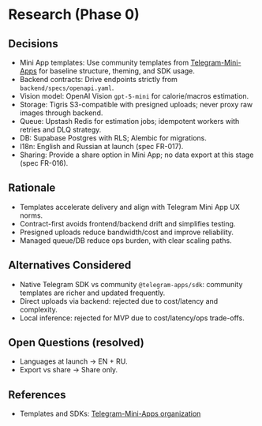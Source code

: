 # Research (Phase 0)

## Decisions
- Mini App templates: Use community templates from [Telegram-Mini-Apps](https://github.com/telegram-mini-apps) for baseline structure, theming, and SDK usage.
- Backend contracts: Drive endpoints strictly from `backend/specs/openapi.yaml`.
- Vision model: OpenAI Vision `gpt-5-mini` for calorie/macros estimation.
- Storage: Tigris S3-compatible with presigned uploads; never proxy raw images through backend.
- Queue: Upstash Redis for estimation jobs; idempotent workers with retries and DLQ strategy.
- DB: Supabase Postgres with RLS; Alembic for migrations.
- I18n: English and Russian at launch (spec FR-017).
- Sharing: Provide a share option in Mini App; no data export at this stage (spec FR-016).

## Rationale
- Templates accelerate delivery and align with Telegram Mini App UX norms.
- Contract-first avoids frontend/backend drift and simplifies testing.
- Presigned uploads reduce bandwidth/cost and improve reliability.
- Managed queue/DB reduce ops burden, with clear scaling paths.

## Alternatives Considered
- Native Telegram SDK vs community `@telegram-apps/sdk`: community templates are richer and updated frequently.
- Direct uploads via backend: rejected due to cost/latency and complexity.
- Local inference: rejected for MVP due to cost/latency/ops trade-offs.

## Open Questions (resolved)
- Languages at launch → EN + RU.
- Export vs share → Share only.

## References
- Templates and SDKs: [Telegram-Mini-Apps organization](https://github.com/telegram-mini-apps)
